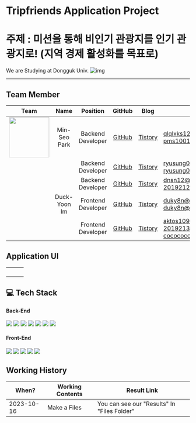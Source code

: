 # Tripfriends Application Project

# 주제 : 미션을 통해 비인기 관광지를 인기 관광지로! (지역 경제 활성화를 목표로)

We are Studying at Dongguk Univ. ![img](https://github.com/minseo2000/db_project/assets/59526414/db6c56a5-c073-4fef-946c-85b8f68f1c29)

<hr>

## Team Member



|                                                         Team                                                          |     Name     |      Position      |GitHub|Blog| E-mail                                         |
|:---------------------------------------------------------------------------------------------------------------------:|:------------:|:------------------:|:--:|:--:|------------------------------------------------|
|  <img src="https://github.com/dalabdgw/dalabdgw/assets/135303032/95566539-02d1-4aa3-917b-ad6009b8b9ae" width="110">   | Min-Seo Park | Backend Developer  |<a href="https://github.com/minseo2000">GitHub</a>|<a href="https://simsimit00.tistory.com/">Tistory</a>| qlqlxks123@naver.com<br/>pms1001@dongguk.ac.kr |
|                                                                                                                       |              | Backend Developer  |<a href="https://github.com/minseo2000">GitHub</a>|<a href="https://simsimit00.tistory.com/">Tistory</a>| ryusung0653@naver.com <br/> ryusung0653@dongguk.ac.kr|
|                                                                                                                       |              | Backend Developer  |<a href="https://github.com/minseo2000">GitHub</a>|<a href="https://simsimit00.tistory.com/">Tistory</a>| dnsn12@naver.com </br> 2019212985@dongguk.ac.kr
|                                                                                                                       | Duck-Yoon Im | Frontend Developer |<a href="https://github.com/minseo2000">GitHub</a>|<a href="https://simsimit00.tistory.com/">Tistory</a>|                                              duky8n@gmail.com <br/> duky8n@dongguk.ac.kr  |
|  |              | Frontend Developer |<a href="https://github.com/minseo2000">GitHub</a>|<a href="https://simsimit00.tistory.com/">Tistory</a>| aktos109@gmail.com </br>2019213012@dongguk.ac.kr </br>cocococo98@naver.com          </br>                                     |



## Application UI
|||   |
|---|---|---|
||||
|||
|||
|||

## 💻 Tech Stack

<h4>Back-End</h4>
<div>
  <img src="https://img.shields.io/badge/JAVA-007396?style=for-the-badge&logo=java&logoColor=white">
  <img src="https://img.shields.io/badge/Spring%20Boot-6DB33F?style=for-the-badge&logo=SpringBoot&logoColor=white">
  <img src="https://img.shields.io/badge/Spring-6DB33F?style=for-the-badge&logo=Spring&logoColor=white">
  <img src="https://img.shields.io/badge/node.js-339933?style=for-the-badge&logo=Node.js&logoColor=white">
    <img src="https://img.shields.io/badge/express-000000?style=for-the-badge&logo=express&logoColor=white">
  <img src="https://img.shields.io/badge/mysql-4479A1?style=for-the-badge&logo=mysql&logoColor=white">
  <img src="https://img.shields.io/badge/firebase-FFCA28?style=for-the-badge&logo=firebase&logoColor=white">
</div>
<h4>Front-End<h4>
<div>
  <img src="https://img.shields.io/badge/javascript-F7DF1E?style=for-the-badge&logo=javascript&logoColor=black">
  <img src="https://img.shields.io/badge/react-61DAFB?style=for-the-badge&logo=react&logoColor=black">
  <img src="https://img.shields.io/badge/html-E34F26?style=for-the-badge&logo=html5&logoColor=white">
  <img src="https://img.shields.io/badge/css-1572B6?style=for-the-badge&logo=css3&logoColor=white">
  <img src="https://img.shields.io/badge/bootstrap-7952B3?style=for-the-badge&logo=bootstrap&logoColor=white">
</div>

## Working History
| When?      | Working Contents | Result Link                                  |
|------------|------------------|----------------------------------------------|
| 2023-10-16 | Make a Files     | You can see our "Results" In  "Files Folder" |